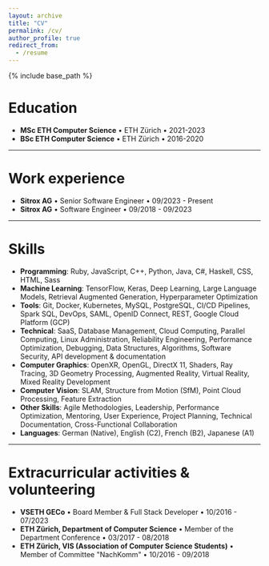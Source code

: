 ```yaml
---
layout: archive
title: "CV"
permalink: /cv/
author_profile: true
redirect_from:
  - /resume
---
```


{% include base_path %}

Education
======
* **MSc ETH Computer Science** • ETH Zürich • 2021-2023
* **BSc ETH Computer Science** • ETH Zürich • 2016-2020

---

Work experience
======
* **Sitrox AG** • Senior Software Engineer • 09/2023 - Present
* **Sitrox AG** • Software Engineer • 09/2018 - 09/2023

---

Skills
======
* **Programming**: Ruby, JavaScript, C++, Python, Java, C#, Haskell, CSS, HTML, Sass
* **Machine Learning**: TensorFlow, Keras, Deep Learning, Large Language Models, Retrieval Augmented Generation, Hyperparameter Optimization
* **Tools**: Git, Docker, Kubernetes, MySQL, PostgreSQL, CI/CD Pipelines, Spark SQL, DevOps, SAML, OpenID Connect, REST, Google Cloud Platform (GCP)
* **Technical**: SaaS, Database Management, Cloud Computing, Parallel Computing, Linux Administration, Reliability Engineering, Performance Optimization, Debugging, Data Structures, Algorithms, Software Security, API development & documentation
* **Computer Graphics**: OpenXR, OpenGL, DirectX 11, Shaders, Ray Tracing, 3D Geometry Processing, Augmented Reality, Virtual Reality, Mixed Reality Development
* **Computer Vision**: SLAM, Structure from Motion (SfM), Point Cloud Processing, Feature Extraction
* **Other Skills**: Agile Methodologies, Leadership, Performance Optimization, Mentoring, User Experience, Project Planning, Technical Documentation, Cross-Functional Collaboration
* **Languages**: German (Native), English (C2), French (B2), Japanese (A1)

---

Extracurricular activities & volunteering
======
* **VSETH GECo** • Board Member & Full Stack Developer • 10/2016 - 07/2023
* **ETH Zürich, Department of Computer Science** • Member of the Department Conference • 03/2017 - 08/2018
* **ETH Zürich, VIS (Association of Computer Science Students)** • Member of Committee "NachKomm" • 10/2016 - 09/2018
